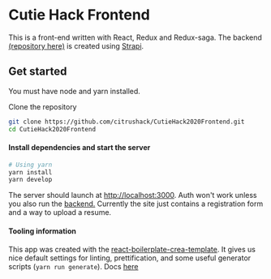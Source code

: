 # Cutie Hack Frontend

This is a front-end written with React, Redux and Redux-saga. The backend [(repository here)](https://github.com/citrushack/CutieHack2020Backend/) is created using [Strapi](https://strapi.io).

## Get started

You must have node and yarn installed.

Clone the repository 

```bash
git clone https://github.com/citrushack/CutieHack2020Frontend.git
cd CutieHack2020Frontend
```

#### Install dependencies and start the server

```bash
# Using yarn
yarn install
yarn develop
```

The server should launch at [http://localhost:3000](http://localhost:3000).
Auth won't work unless you also run the [backend.](https://github.com/citrushack/CutieHack2020Backend/) 
Currently the site just contains a registration form and a way to upload a resume.

#### Tooling information
This app was created with the [react-boilerplate-crea-template](https://github.com/react-boilerplate/react-boilerplate-cra-template). It gives us nice default settings for linting, prettification, and some useful generator scripts (```yarn run generate```). Docs [here](https://cansahin.gitbook.io/react-boilerplate-cra-template/)

